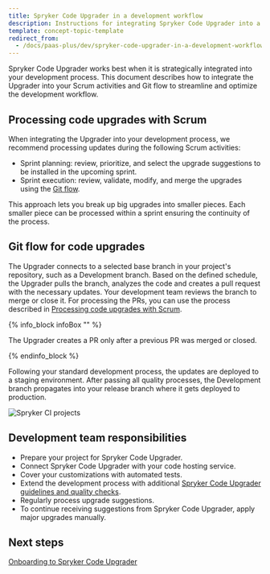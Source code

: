 ```yaml
---
title: Spryker Code Upgrader in a development workflow
description: Instructions for integrating Spryker Code Upgrader into a development process
template: concept-topic-template
redirect_from:
  - /docs/paas-plus/dev/spryker-code-upgrader-in-a-development-workflow.html
---
```


Spryker Code Upgrader works best when it is strategically integrated into your development process. This document describes how to integrate the Upgrader into your Scrum activities and Git flow to streamline and optimize the development workflow.

## Processing code upgrades with Scrum

When integrating the Upgrader into your development process, we recommend processing updates during the following Scrum activities:

* Sprint planning: review, prioritize, and select the upgrade suggestions to be installed in the upcoming sprint.
* Sprint execution: review, validate, modify, and merge the upgrades using the [Git flow](#git-flow-for-code-upgrades).

This approach lets you break up big upgrades into smaller pieces. Each smaller piece can be processed within a sprint ensuring the continuity of the process.

## Git flow for code upgrades

The Upgrader connects to a selected base branch in your project's repository, such as a Development branch. Based on the defined schedule, the Upgrader pulls the branch, analyzes the code and creates a pull request with the necessary updates. Your development team reviews the branch to merge or close it. For processing the PRs, you can use the process described in [Processing code upgrades with Scrum](#processing-code-upgrades-with-scrum).

{% info_block infoBox "" %}

The Upgrader creates a PR only after a previous PR was merged or closed.

{% endinfo_block %}


Following your standard development process, the updates are deployed to a staging environment. After passing all quality processes, the Development branch propagates into your release branch where it gets deployed to production.

![Spryker CI projects](https://spryker.s3.eu-central-1.amazonaws.com/docs/paas%2B/dev/spryker-code-upgrader-in-a-development-workflow.md/spryker-code-upgrader-integration-diagramm.png)

## Development team responsibilities

* Prepare your project for Spryker Code Upgrader.
* Connect Spryker Code Upgrader with your code hosting service.
* Cover your customizations with automated tests.
* Extend the development process with additional [Spryker Code Upgrader guidelines and quality checks](/docs/scu/dev/onboard-to-spryker-code-upgrader/prepare-a-project-for-spryker-code-upgrader.html#update-all-spryker-modules-to-version-202204-or-higher).
* Regularly process upgrade suggestions.
* To continue receiving suggestions from Spryker Code Upgrader, apply major upgrades manually.

## Next steps

[Onboarding to Spryker Code Upgrader](/docs/scu/dev/onboard-to-spryker-code-upgrader/onboard-to-spryker-code-upgrader.html)
